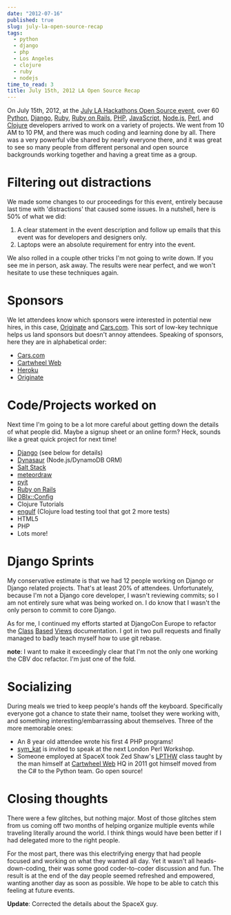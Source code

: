 ```yaml
---
date: "2012-07-16"
published: true
slug: july-la-open-source-recap
tags:
  - python
  - django
  - php
  - Los Angeles
  - clojure
  - ruby
  - nodejs
time_to_read: 3
title: July 15th, 2012 LA Open Source Recap
---
```


On July 15th, 2012, at the [July LA Hackathons Open Source
event](https://www.meetup.com/LA-Hackathons/events/64542582/), over 60
[Python](https://python.org), [Django](https://djangoproject.com),
[Ruby](https://www.ruby-lang.org/), [Ruby on
Rails](https://rubyonrails.org/), [PHP](https://www.php.net/),
[JavaScript](https://en.wikipedia.org/wiki/JavaScript),
[Node.js](https://nodejs.org/), [Perl](https://www.perl.org/), and
[Clojure](https://clojure.org) developers arrived to work on a variety of
projects. We went from 10 AM to 10 PM, and there was much coding and
learning done by all. There was a very powerful vibe shared by nearly
everyone there, and it was great to see so many people from different
personal and open source backgrounds working together and having a great
time as a group.

# Filtering out distractions

We made some changes to our proceedings for this event, entirely because
last time with 'distractions' that caused some issues. In a nutshell,
here is 50% of what we did:

1.  A clear statement in the event description and follow up emails that
    this event was for developers and designers only.
2.  Laptops were an absolute requirement for entry into the event.

We also rolled in a couple other tricks I'm not going to write down. If
you see me in person, ask away. The results were near perfect, and we
won't hesitate to use these techniques again.

# Sponsors

We let attendees know which sponsors were interested in potential new
hires, in this case, [Originate](https://originatelabs.com) and
[Cars.com](https://cars.com). This sort of low-key technique helps us
land sponsors but doesn't annoy attendees. Speaking of sponsors, here
they are in alphabetical order:

- [Cars.com](https://cars.com)
- [Cartwheel Web](https://cartwheelweb.com)
- [Heroku](https://heroku.com)
- [Originate](https://originatelabs.com)

# Code/Projects worked on

Next time I'm going to be a lot more careful about getting down the
details of what people did. Maybe a signup sheet or an online form?
Heck, sounds like a great quick project for next time!

- [Django](https://djangoproject.com) (see below for details)
- [Dynasaur](https://tglines.github.com/dynasaur/) (Node.js/DynamoDB
  ORM)
- [Salt Stack](https://github.com/saltstack/salt)
- [meteordraw](https://github.com/philfree/meteordraw)
- [pyit](https://github.com/harph/pyit)
- [Ruby on Rails](https://rubyonrails.org/)
- [DBIx::Config](https://github.com/symkat/DBIx-Config)
- Clojure Tutorials
- [engulf](https://github.com/andrewvc/engulf) (Clojure load testing
  tool that got 2 more tests)
- HTML5
- PHP
- Lots more!

# Django Sprints

My conservative estimate is that we had 12 people working on Django or
Django related projects. That's at least 20% of attendees.
Unfortunately, because I'm not a Django core developer, I wasn't
reviewing commits; so I am not entirely sure what was being worked on. I
do know that I wasn't the only person to commit to core Django.

As for me, I continued my efforts started at DjangoCon Europe to
refactor the
[Class](https://docs.djangoproject.com/en/dev/topics/class-based-views/)
[Based](https://docs.djangoproject.com/en/dev/ref/class-based-views/)
[Views](https://docs.djangoproject.com/en/dev/ref/class-based-views/mixins/)
documentation. I got in two pull requests and finally managed to badly
teach myself how to use git rebase.

**note**: I want to make it exceedingly clear that I'm not the only one
working the CBV doc refactor. I'm just one of the fold.

# Socializing

During meals we tried to keep people's hands off the keyboard.
Specifically everyone got a chance to state their name, toolset they
were working with, and something interesting/embarrassing about
themselves. Three of the more memorable ones:

- An 8 year old attendee wrote his first 4 PHP programs!
- [sym_kat](https://twitter.com/sym_kat) is invited to speak at the
  next London Perl Workshop.
- Someone employed at SpaceX took Zed Shaw's
  [LPTHW](https://learnpythonthehardway.org/) class taught by the man
  himself at [Cartwheel Web](https://cartwheelweb.com) HQ in 2011 got
  himself moved from the C# to the Python team. Go open source!

# Closing thoughts

There were a few glitches, but nothing major. Most of those glitches
stem from us coming off two months of helping organize multiple events
while traveling literally around the world. I think things would have
been better if I had delegated more to the right people.

For the most part, there was this electrifying energy that had people
focused and working on what they wanted all day. Yet it wasn't all
heads-down-coding, their was some good coder-to-coder discussion and
fun. The result is at the end of the day people seemed refreshed and
empowered, wanting another day as soon as possible. We hope to be able
to catch this feeling at future events.

**Update**: Corrected the details about the SpaceX guy.
